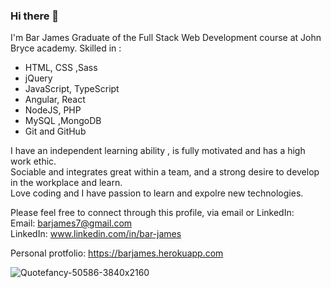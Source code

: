 ### Hi there 👋


I'm Bar James 
Graduate of the Full Stack Web Development course at John Bryce academy.
Skilled in :
- HTML, CSS ,Sass
- jQuery
- JavaScript, TypeScript
- Angular, React 
- NodeJS, PHP
- MySQL ,MongoDB
- Git and GitHub


I have an independent learning ability , is fully motivated and has a high work ethic. </br>
Sociable and integrates great within a team, and a strong desire to develop in the workplace and learn. </br>
Love coding and I have passion to learn and expolre new technologies. </br>

Please feel free to connect through this profile, via email or LinkedIn: </br>
Email: barjames7@gmail.com </br>
LinkedIn: www.linkedin.com/in/bar-james</br>

Personal protfolio: https://barjames.herokuapp.com



![Quotefancy-50586-3840x2160](https://user-images.githubusercontent.com/84085280/187914319-c0af3e4e-4b62-4eae-b594-c208f74487c9.jpg)
